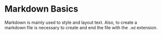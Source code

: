 # Markdown Basics

Markdown is mainly used to style and layout text. Also, to create a markdown file is necessary to create and end the file with the `.md` extension.